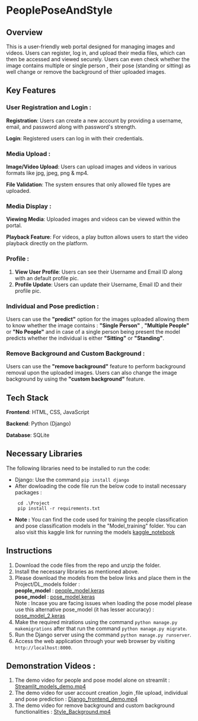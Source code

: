 # PeoplePoseAndStyle
## Overview
This is a user-friendly web portal designed for managing images and videos. Users can register, log in, and upload their media files, which can then be accessed and viewed securely. Users can even check whether the image contains multiple or single person , their pose (standing or sitting) as well change or remove the background of thier uploaded images.

## Key Features
 ### User Registration and Login :

**Registration**: Users can create a new account by providing a username, email, and password along with password's strength.

**Login**: Registered users can log in with their credentials.

 ### Media Upload :

**Image/Video Upload**: Users can upload images and videos in various formats like jpg, jpeg, png & mp4.

**File Validation**: The system ensures that only allowed file types are uploaded.

 ### Media Display :

**Viewing Media**: Uploaded images and videos can be viewed within the portal.

**Playback Feature**: For videos, a play button allows users to start the video playback directly on the platform.

### Profile :
1. **View User Profile**: Users can see their Username and Email ID along with an default profile pic.
2. **Profile Update**: Users can update their Username, Email ID and their profile pic.

### Individual and Pose prediction :
Users can use the **"predict"** option for the images uploaded allowing them to know whether the image contains : **"Single Person"** , **"Multiple People"** or **"No People"** and in case of a single person being present the model predicts whether the individual is either **"Sitting"** or **"Standing"**.

### Remove Background and Custom Background : 
Users can use the **"remove background"** feature to perform background removal upon the uploaded images. Users can also change the image background by using the **"custom background"** feature.

## Tech Stack
**Frontend**: HTML, CSS, JavaScript

**Backend**: Python (Django)

**Database**: SQLite

## Necessary Libraries
The following libraries need to be installed to run the code:
- Django: Use the command `pip install django`
- After dowloading the code file run the below code to install necessary packages :
  ```
   cd .\Project
   pip install -r requirements.txt
  ```
- **Note :**
You can find the code used for training the people classification and pose classification models in the "Model_training" folder. You can also visit this kaggle link for running the models [kaggle_notebook](https://www.kaggle.com/code/shashankbandaru008/streamlit-both-model-run)
## Instructions
1. Download the code files from the repo and unzip the folder.
2. Install the necessary libraries as mentioned above.
3. Please download the models from the below links and place them in the Project/DL_models folder :
   <br/> **people_model** : [people_model.keras](https://drive.google.com/file/d/1NzT6yCtdf96XFo48crLWECmJJwGs7c-O/view?usp=sharing)
   <br/> **pose_model** : [pose_model.keras](https://drive.google.com/file/d/12lKIrVQSR1h3KKnVeh7aPxuYE1vH7bfi/view?usp=sharing)
    <br/> Note : Incase you are facing issues when loading the pose model please use this alternative pose_model (it has lesser accuracy) : [pose_model_2.keras](https://drive.google.com/file/d/1QfpzGn05QXkCgCUhgW2zZ4U9vVamuhQL/view?usp=sharing)
5. Make the required mirations using the command `python manage.py makemigrations` after that run the command `python manage.py migrate`.
6. Run the Django server using the command `python manage.py runserver`.
7. Access the web application through your web browser by visiting `http://localhost:8000`.

## Demonstration Videos : 
1. The demo video for people and pose model alone on streamlit : [Streamlit_models_demo.mp4](https://drive.google.com/file/d/1kF-2t5lmZ2v5n0QQMXSfEW54ccZAjxH2/view?usp=sharing)
2. The demo video for user account creation ,login ,file upload, individual and pose prediction :
   [Django_frontend_demo.mp4](https://drive.google.com/file/d/1uKc067e1OgBc7S6Wd7Dnio3QsImuSlMl/view?usp=sharing)
3. The demo video for remove background and custom background functionalities : [Style_Background.mp4](https://drive.google.com/file/d/1cDZmQCdV9vuX6H9xbXZx_4bnD3bGXm9F/view?usp=sharing)
